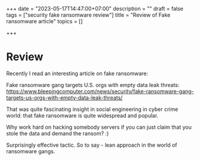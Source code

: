 +++
date = "2023-05-17T14:47:00+07:00"
description = ""
draft = false
tags = ["security fake ransomware review"]
title = "Review of Fake ransomware article"
topics = []

+++

# Review

Recently I read an interesting article on fake ransomware:

Fake ransomware gang targets U.S. orgs with empty data leak threats: https://www.bleepingcomputer.com/news/security/fake-ransomware-gang-targets-us-orgs-with-empty-data-leak-threats/

That was quite fascinating insight in social engineering in cyber crime world: that fake ransomware is quite widespread and popular.

Why work hard on hacking somebody servers if you can just claim that you stole the data and demand the ransom? :)

Surprisingly effective tactic.
So to say - lean approach in the world of ransomware gangs.

<!--more-->

